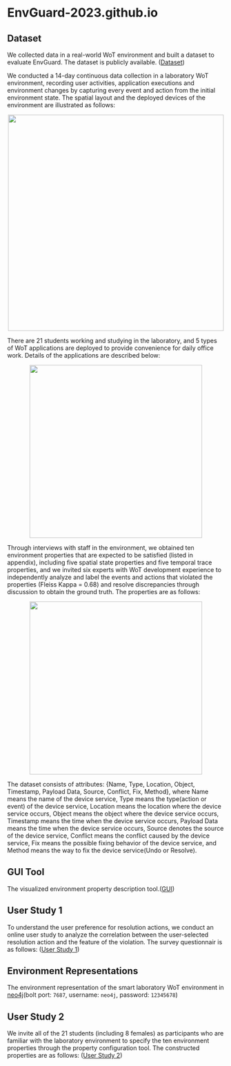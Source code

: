 # EnvGuard-2023.github.io


## Dataset
We collected data in a real-world WoT environment and built a dataset to evaluate EnvGuard. The dataset is publicly available.
([Dataset](https://EnvGuard-2023.github.io/dataset))

We conducted a 14-day continuous data collection in a laboratory WoT environment, recording user activities, application executions and environment changes by capturing every event and action from the initial environment state. The spatial layout and the deployed devices of the environment are illustrated as follows:
<div align=center><img width="500" src="https://github.com/EnvGuard-2023/EnvGuard-2023.github.io/master/images/layout.png"/></div>
<!-- <img src="https://github.com/EnvGuard-2023/EnvGuard-2023.github.io/blob/master/images/layout.png" width="500px"> -->
<!-- ![layout](https://github.com/EnvGuard-2023/EnvGuard-2023.github.io/blob/master/images/layout.png) -->

There are 21 students working and studying in the laboratory, and 5 types of WoT applications are deployed to provide convenience for daily office work. Details of the applications are described below:
<div align=center><img width="400" src="https://github.com/EnvGuard-2023/EnvGuard-2023.github.io/master/images/application.png"/></div>
<!-- <img src="https://github.com/EnvGuard-2023/EnvGuard-2023.github.io/blob/master/images/application.png" width="400px"> -->
<!-- ![application](https://github.com/EnvGuard-2023/EnvGuard-2023.github.io/blob/master/images/application.png) -->

Through interviews with staff in the environment, we obtained ten environment properties that are expected to be satisfied (listed in appendix), including five spatial state properties and five temporal trace properties, and we invited six experts with WoT development experience to independently analyze and label the events and actions that violated the properties (Fleiss Kappa = 0.68) and resolve discrepancies through discussion to obtain the ground truth. The properties are as follows:
<div align=center><img width="400" src="https://github.com/EnvGuard-2023/EnvGuard-2023.github.io/master/images/propertys.png"/></div>
<!-- <img src="https://github.com/EnvGuard-2023/EnvGuard-2023.github.io/blob/master/images/propertys.png" width="400px"> -->
<!-- ![propertys](https://github.com/EnvGuard-2023/EnvGuard-2023.github.io/blob/master/images/propertys.png) -->

The dataset consists of attributes: {Name, Type, Location, Object, Timestamp, Payload Data, Source, Conflict, Fix, Method}, where Name means the name of the device service, Type means the type(action or event) of the device service, Location means the location where the device service occurs, Object means the object where the device service occurs, Timestamp means the time when the device service occurs, Payload Data means the time when the device service occurs, Source denotes the source of the device service, Conflict means the conflict caused by the device service, Fix means the possible fixing behavior of the device service, and Method means the way to fix the device service(Undo or Resolve).

## GUI Tool
The visualized environment property description tool.([GUI](http://47.101.169.122:9033/))

## User Study 1
To understand the user preference for resolution actions, we conduct an online user study to analyze the correlation between the user-selected resolution action and the feature of the violation. The survey questionnair is as follows:
([User Study 1](https://github.com/EnvGuard-2023/EnvGuard-2023.github.io/blob/master/user-study/survey.docx))
<!-- A study of user preferences for violation repair in WoT systems.([link](https://github.com/EnvGuard-2023/EnvGuard-2023.github.io/blob/master/user-study/survey.docx)) -->

## Environment Representations
The environment representation of the smart laboratory WoT environment in [neo4j](http://1.117.166.48:7474/browser/)(bolt port: `7687`, username: `neo4j`, password: `12345678`)

## User Study 2
We invite all of the 21 students (including 8 females) as participants who are familiar with the laboratory environment to specify the ten environment properties through the property configuration tool. The constructed properties are as follows:
([User Study 2](https://github.com/EnvGuard-2023/EnvGuard-2023.github.io/blob/master/user-study/user_study.json))
<!-- Properties of environments built by participants using visualisation development tools in usability user studies.([link](https://github.com/EnvGuard-2023/EnvGuard-2023.github.io/blob/master/user-study/user_study.json)) -->

